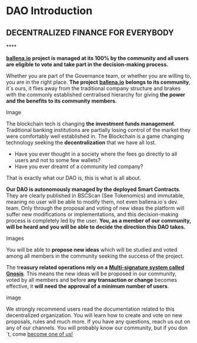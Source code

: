 # DAO Introduction

## **DECENTRALIZED FINANCE FOR EVERYBODY**

\*\*\*\*

[**ballena.io**](https://ballena.io/) **project is managed at its 100% by the community and all users are eligible to vote and take part in the decision-making process.**  


Whether you are part of the Governance team, or whether you are willing to, you are in the right place. **The project** [**ballena.io**](https://ballena.io/) **belongs to its community**, it´s ours, it flies away from the traditional company structure and brakes with the commonly established centralised hierarchy for giving **the power and the benefits to its community members**.  


Image  


The blockchain tech is changing **the investment funds management**. Traditional banking institutions are partially losing control of the market they were comfortably well established in. The Blockchain is a game changing technology seeking the **decentralization** that we have all lost.

* Have you ever thought in a society where the fees go directly to all users and not to some few wallets?
* Have you ever dreamt of a community led company?

That is exactly what our DAO is, this is what is all about.

**Our DAO is autonomously managed by the deployed Smart Contracts**. They are clearly published in BSCScan \(See Tokenomics\) and immutable, meaning no user will be able to modify them, not even ballena.io´s dev. team. Only through the proposal and voting of new ideas the platform will suffer new modifications or implementations, and this decision-making process is completely led by the user. **You, as a member of our community, will be heard and you will be able to decide the direction this DAO takes.**  


Images  
  
  


You will be able to **propose new ideas** which will be studied and voted among all members in the community seeking the success of the project.

The tr**easury related operations rely on a** [**Multi-signature system called Gnosis**](../technical/governance.md#wallet-safety). This means the new ideas will be proposed in our community, voted by all members and before **any transaction or change** becomes effective, it **will need** **the approval of a minimum number of users**.  
  


image  


We strongly recommend users read the documentation related to this decentralized organization. You will learn how to create and vote on new proposals, rules and much more. If you have any questions, reach us out on any of our channels. You will probably know our community, but if you don´t, come [become one of us!  
](../#community)

